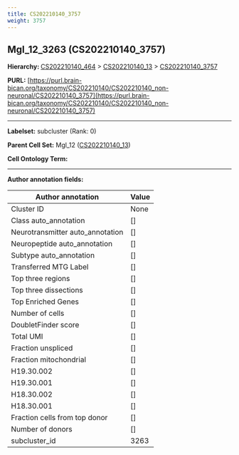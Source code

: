 ```yaml
---
title: CS202210140_3757
weight: 3757
---
```

## Mgl_12_3263 (CS202210140_3757)
<b>Hierarchy: </b>
[CS202210140_464](../CS202210140_464) >
[CS202210140_13](../CS202210140_13) >
[CS202210140_3757](../CS202210140_3757)

**PURL:** [https://purl.brain-bican.org/taxonomy/CS202210140/CS202210140_non-neuronal/CS202210140_3757](https://purl.brain-bican.org/taxonomy/CS202210140/CS202210140_non-neuronal/CS202210140_3757)

---


**Labelset:** subcluster (Rank: 0)

**Parent Cell Set:** Mgl_12 ([CS202210140_13](../CS202210140_13))



**Cell Ontology Term:** 

[MARKER GENES.]: #


---

[TRANSFERRED ANNOTATIONS.]: #


[AUTHOR ANNOTATION FIELDS.]: #


**Author annotation fields:**

| Author annotation | Value |
|-------------------|-------|
|Cluster ID|None|
|Class auto_annotation|[]|
|Neurotransmitter auto_annotation|[]|
|Neuropeptide auto_annotation|[]|
|Subtype auto_annotation|[]|
|Transferred MTG Label|[]|
|Top three regions|[]|
|Top three dissections|[]|
|Top Enriched Genes|[]|
|Number of cells|[]|
|DoubletFinder score|[]|
|Total UMI|[]|
|Fraction unspliced|[]|
|Fraction mitochondrial|[]|
|H19.30.002|[]|
|H19.30.001|[]|
|H18.30.002|[]|
|H18.30.001|[]|
|Fraction cells from top donor|[]|
|Number of donors|[]|
|subcluster_id|3263|

